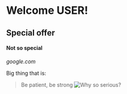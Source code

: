# Welcome USER!

## Special offer

#### Not so special

*google.com*

Big thing that is:
> Be patient, be strong
![Why so serious?](https://www.catster.com/wp-content/uploads/2017/08/A-fluffy-cat-looking-funny-surprised-or-concerned.jpg)
